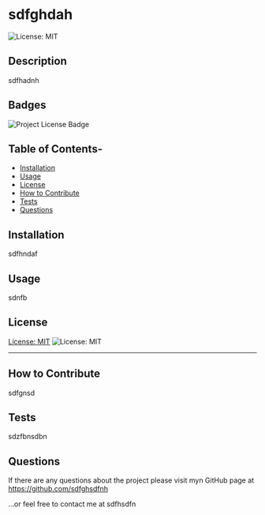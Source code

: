 # sdfghdah
  ![License: MIT](https://img.shields.io/badge/license-MIT-blue)

## Description
sdfhadnh

## Badges
![Project License Badge](https://img.shields.io/badge/license-MIT-green)

## Table of Contents-
- [Installation](#installation)
- [Usage](#usage)
- [License](#license)
- [How to Contribute](#contribute)
- [Tests](#tests)
- [Questions](#questions)

## Installation
sdfhndaf

## Usage
sdnfb

## License
[License: MIT](https://choosealicense.com/licenses/mit/)  ![License: MIT](https://img.shields.io/badge/license-MIT-blue)

---
## How to Contribute
sdfgnsd

## Tests
sdzfbnsdbn

## Questions
If there are any questions about the project please visit myn GitHub page
at https://github.com/sdfghsdfnh

...or feel free to contact me at sdfhsdfn